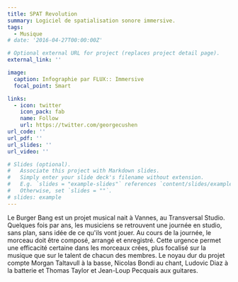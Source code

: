 ```yaml
---
title: SPAT Revolution
summary: Logiciel de spatialisation sonore immersive.
tags:
  - Musique
# date: '2016-04-27T00:00:00Z'

# Optional external URL for project (replaces project detail page).
external_link: ''

image:
  caption: Infographie par FLUX:: Immersive
  focal_point: Smart

links:
  - icon: twitter
    icon_pack: fab
    name: Follow
    url: https://twitter.com/georgecushen
url_code: ''
url_pdf: ''
url_slides: ''
url_video: ''

# Slides (optional).
#   Associate this project with Markdown slides.
#   Simply enter your slide deck's filename without extension.
#   E.g. `slides = "example-slides"` references `content/slides/example-slides.md`.
#   Otherwise, set `slides = ""`.
# slides: example
---
```


Le Burger Bang est un projet musical nait à Vannes, au Transversal Studio. Quelques fois par ans, les musiciens se retrouvent une journée en studio, sans plan, sans idée de ce qu'ils vont jouer. Au cours de la journée, le morceau doit être composé, arrangé et enregistré. Cette urgence permet une efficacité certaine dans les morceaux crées, plus focalisé sur la musique que sur le talent de chacun des membres. Le noyau dur du projet compte Morgan Taltavull à la basse, Nicolas Bondi au chant, Ludovic Diaz à la batterie et Thomas Taylor et Jean-Loup Pecquais aux guitares.